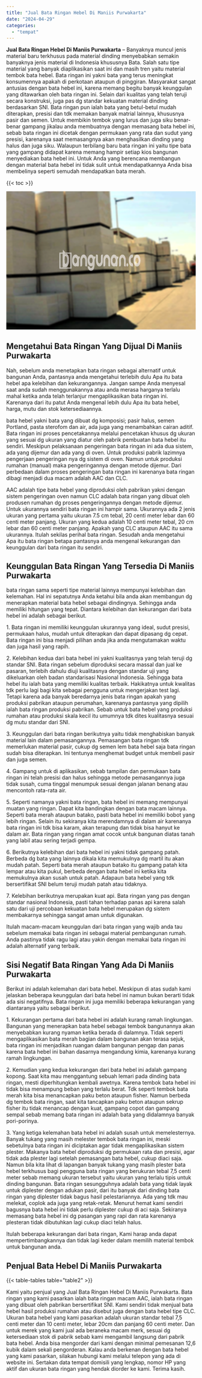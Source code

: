 ```yaml
---
title: "Jual Bata Ringan Hebel Di Maniis Purwakarta"
date: "2024-04-29"
categories: 
  - "tempat"
---
```


**Jual Bata Ringan Hebel Di Maniis Purwakarta** – Banyaknya muncul jenis material baru terkhusus pada material dinding menyebabkan semakin banyaknya jenis material di Indonesia khususnya Bata. Salah satu tipe material yang banyak diaplikasikan saat ini dan masih tren yaitu material tembok bata hebel. Bata ringan ini yakni bata yang terus meningkat konsumennya apakah di perkotaan ataupun di pinggiran. Masyarakat sangat antusias dengan bata hebel ini, karena memang begitu banyak keunggulan yang ditawarkan oleh bata ringan ini. Selain dari kualitas yang telah teruji secara konstruksi, juga pas dg standar kekuatan material dinding berdasarkan SNI. Bata ringan pun ialah bata yang betul-betul mudah diterapkan, presisi dan tdk memakan banyak matrial lainnya, khususnya pasir dan semen. Untuk membikin tembok yang lurus dan juga siku benar-benar gampang jikalau anda membuatnya dengan memasang bata hebel ini, sebab bata ringan ini dicetak dengan permukaan yang rata dan sudut yang presisi, karenanya saat memasangnya akan menghasilkan dinding yang halus dan juga siku. Walaupun terbilang baru bata ringan ini yaitu tipe bata yang gampang didapat karena memang hampir setiap kios bangunan menyediakan bata hebel ini. Untuk Anda yang berencana membangun dengan material bata hebel ini tidak sulit untuk mendapatkannya Anda bisa membelinya seperti semudah mendapatkan bata merah.

{{< toc >}}

![Jual Bata Ringan Hebel Di Maniis Purwakarta](/images/jual-hebel-murah-32.png)

## Mengetahui Bata Ringan Yang Dijual Di Maniis Purwakarta

Nah, sebelum anda menetapkan bata ringan sebagai alternatif untuk bangunan Anda, pantasnya anda mengetahui terlebih dulu Apa itu bata hebel apa kelebihan dan kekurangannya. Jangan sampe Anda menyesal saat anda sudah menggunakannya atau anda merasa harganya terlalu mahal ketika anda telah terlanjur mengaplikasikan bata ringan ini. Karenanya dari itu patut Anda mengenal lebih dulu Apa itu bata hebel, harga, mutu dan stok ketersediaannya.

bata hebel yakni bata yang dibuat dg komposisi; pasir halus, semen Portland, pasta sterofom dan air, ada juga yang menambahkan cairan aditif. Bata ringan ini proses pencetakannya melalui pencetakan khusus dg ukuran yang sesuai dg ukuran yang diatur oleh pabrik pembuatan bata hebel itu sendiri. Meskipun pelaksanaan pengeringan bata ringan ini ada dua sistem, ada yang dijemur dan ada yang di oven. Untuk produksi pabrik lazimnya pengerjaan pengeringan nya dg sistem di oven. Namun untuk produksi rumahan (manual) maka pengeringannya dengan metode dijemur. Dari perbedaan dalam proses pengeringan bata ringan ini karenanya bata ringan dibagi menjadi dua macam adalah AAC dan CLC.

AAC adalah tipe bata hebel yang diproduksi oleh pabrikan yakni dengan sistem pengeringan oven namun CLC adalah bata ringan yang dibuat oleh produsen rumahan dg proses pengeringannya dengan metode dijemur. Untuk ukurannya sendiri bata ringan ini hampir sama. Ukurannya ada 2 jenis ukuran yang pertama yaitu ukuran 7.5 cm tebal, 20 centi meter lebar dan 60 centi meter panjang. Ukuran yang kedua adalah 10 centi meter tebal, 20 cm lebar dan 60 centi meter panjang. Apakah yang CLC ataupun AAC itu sama ukurannya. Itulah sekilas perihal bata ringan. Sesudah anda mengetahui Apa itu bata ringan betapa pantasnya anda mengenal kekurangan dan keunggulan dari bata ringan itu sendiri.

## Keunggulan Bata Ringan Yang Tersedia Di Maniis Purwakarta

bata ringan sama seperti tipe material lainnya mempunyai kelebihan dan kelemahan. Hal ini sepatutnya Anda ketahui bila anda akan membangun dg menerapkan material bata hebel sebagai dindingnya. Sehingga anda memiliki hitungan yang tepat. Diantara kelebihan dan kekurangan dari bata hebel ini adalah sebagai berikut.

1\. Bata ringan ini memiliki keunggulan ukurannya yang ideal, sudut presisi, permukaan halus, mudah untuk diterapkan dan dapat dipasang dg cepat. Bata ringan ini bisa menjadi pilihan anda jika anda mengutamakan waktu dan juga hasil yang rapih.

2\. Kelebihan kedua dari bata hebel ini yakni kualitasnya yang telah teruji dg standar SNI. Bata ringan sebelum diproduksi secara massal dan jual ke pasaran, terlebih dahulu diuji kualitasnya dengan standar uji yang dikeluarkan oleh badan standarisasi Nasional Indonesia. Sehingga bata hebel itu ialah bata yang memiliki kualitas terbaik. Hakikatnya untuk kwalitas tdk perlu lagi bagi kita sebagai pengguna untuk mengerjakan test lagi. Tetapi karena ada banyak beredarnya jenis bata ringan apakah yang produksi pabrikan ataupun perumahan, karenanya pantasnya yang dipilih ialah bata ringan produksi pabrikan. Sebab untuk bata hebel yang produksi rumahan atau produksi skala kecil itu umumnya tdk dites kualitasnya sesuai dg mutu standar dari SNI.

3\. Keunggulan dari bata ringan berikutnya yaitu tidak menghabiskan banyak material lain dalam pemasangannya. Pemasangan bata ringan tdk memerlukan material pasir, cukup dg semen lem bata hebel saja bata ringan sudah bisa diterapkan. Ini tentunya menghemat budget untuk membeli pasir dan juga semen.

4\. Gampang untuk di aplikasikan, sebab tampilan dan permukaan bata ringan ini telah presisi dan halus sehingga metode pemasangannya juga tidak susah, cuma tinggal menumpuk sesuai dengan jalanan benang atau mencontoh rata-rata air.

5\. Seperti namanya yakni bata ringan, bata hebel ini memang mempunyai muatan yang ringan. Dapat kita bandingkan dengan bata macam lainnya. Seperti bata merah ataupun batako, pasti bata hebel ini memiliki bobot yang lebih ringan. Selain itu sekiranya kita merendamnya di dalam air karenanya bata ringan ini tdk bisa karam, akan terapung dan tidak bisa hanyut ke dalam air. Bata ringan yang ringan amat cocok untuk bangunan diatas tanah yang labil atau sering terjadi gempa.

6\. Berikutnya kelebihan dari bata hebel ini yakni tidak gampang patah. Berbeda dg bata yang lainnya dikala kita memukulnya dg martil itu akan mudah patah. Seperti bata merah ataupun batako itu gampang patah kita lempar atau kita pukul, berbeda dengan bata hebel ini ketika kita memukulnya akan susah untuk patah. Adapaun bata hebel yang tdk bersertifikat SNI belum teruji mudah patah atau tidaknya.

7\. Kelebihan berikutnya merupakan kuat api. Bata ringan yang pas dengan standar nasional Indonesia, pasti tahan terhadap panas api karena salah satu dari uji percobaan kekuatan bata hebel merupakan dg sistem membakarnya sehingga sangat aman untuk digunakan.

Itulah macam-macam keunggulan dari bata ringan yang wajib anda tau sebelum memakai bata ringan ini sebagai material pembangunan rumah. Anda pastinya tidak ragu lagi atau yakin dengan memakai bata ringan ini adalah alternatif yang terbaik.

## Sisi Negatif Bata Ringan Yang Ada Di Maniis Purwakarta

Berikut ini adalah kelemahan dari bata hebel. Meskipun di atas sudah kami jelaskan beberapa keunggulan dari bata hebel ini namun bukan berarti tidak ada sisi negatifnya. Bata ringan ini juga memiliki beberapa kekurangan yang diantaranya yaitu sebagai berikut.

1\. Kekurangan pertama dari bata hebel ini adalah kurang ramah lingkungan. Bangunan yang menerapkan bata hebel sebagai tembok bangunannya akan menyebabkan kurang nyaman ketika berada di dalamnya. Tidak seperti mengaplikasikan bata merah bagian dalam bangunan akan terasa sejuk, bata ringan ini menjadikan ruangan dalam bangunan pengap dan panas karena bata hebel ini bahan dasarnya mengandung kimia, karenanya kurang ramah lingkungan.

2\. Kemudian yang kedua kekurangan dari bata hebel ini adalah gampang kopong. Saat kita mau menggantung sebuah lemari pada dinding bata ringan, mesti diperhitungkan kembali awetnya. Karena tembok bata hebel ini tidak bisa menampung beban yang terlalu berat. Tdk seperti tembok bata merah kita bisa menancapkan paku beton ataupun fisher. Namun berbeda dg tembok bata ringan, saat kita tancapkan paku beton ataupun sekrup fisher itu tidak menancap dengan kuat, gampang copot dan gampang sempal sebab memang bata ringan ini adalah bata yang didalamnya banyak pori-porinya.

3\. Yang ketiga kelemahan bata hebel ini adalah susah untuk memelesternya. Banyak tukang yang masih melester tembok bata ringan ini, meski sebetulnya bata ringan ini diciptakan agar tidak mengaplikasikan sistem plester. Makanya bata hebel diproduksi dg permukaan rata dan presisi, agar tidak ada plester lagi setelah pemasangan bata hebel, cukup diaci saja. Namun bila kita lihat di lapangan banyak tukang yang masih plester bata hebel terkhusus bagi pengguna bata ringan yang berukuran tebal 7,5 centi meter sebab memang ukuran tersebut yaitu ukuran yang terlalu tipis untuk dinding bangunan. Bata ringan sesungguhnya adalah bata yang tidak layak untuk diplester dengan adukan pasir, dari itu banyak dari dinding bata ringan yang diplester tidak bagus hasil pelestariannya. Ada yang tdk mau melekat, coplok ada juga yang retak-retak. Menurut hemat kami sendiri bagusnya bata hebel ini tidak perlu diplester cukup di aci saja. Sekiranya memasang bata hebel ini dg pasangan yang rapi dan rata karenanya plesteran tidak dibutuhkan lagi cukup diaci telah halus.

Itulah beberapa kekurangan dari bata ringan, Kami harap anda dapat mempertimbangkannya dan tidak lagi keder dalam memilih material tembok untuk bangunan anda.

## Penjual Bata Hebel Di Maniis Purwakarta

{{< table-tables table="table2" >}}

Kami yaitu penjual yang Jual Bata Ringan Hebel Di Maniis Purwakarta. Bata ringan yang kami pasarkan ialah bata ringan macam AAC, ialah bata ringan yang dibuat oleh pabrikan bersertifikat SNI. Kami sendiri tidak menjual bata hebel hasil produksi rumahan atau disebut juga dengan bata hebel tipe CLC. Ukuran bata hebel yang kami pasarkan adalah ukuran standar tebal 7,5 centi meter dan 10 centi meter, lebar 20cm dan panjang 60 centi meter. Dan untuk merek yang kami jual ada beraneka macam merk, sesuai dg ketersediaan stok di pabrik sebab kami mengambil langsung dari pabrik bata hebel. Anda bisa mengorder dari kami dengan minimal pemesanan 12,6 kubik dalam sekali pengorderan. Kalau anda berkenan dengan bata hebel yang kami pasarkan, silakan hubungi kami melalui telepon yang ada di website ini. Sertakan data tempat domisili yang lengkap, nomor HP yang aktif dan ukuran bata ringan yang hendak diorder ke kami. Terima kasih.
